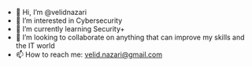 - 👋 Hi, I’m @velidnazari
- 👀 I’m interested in Cybersecurity
- 🌱 I’m currently learning Security+
- 💞️ I’m looking to collaborate on anything that can improve my skills and the IT world
- 📫 How to reach me: velid.nazari@gmail.com

<!---
velidnazari/velidnazari is a ✨ special ✨ repository because its `README.md` (this file) appears on your GitHub profile.
You can click the Preview link to take a look at your changes.
--->
